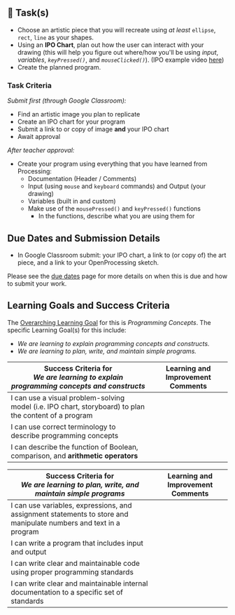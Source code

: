 ## &#x1F4D8;  Task(s)

* Choose an artistic piece that you will recreate using _at least_ ```ellipse```, ```rect```, ```line``` as your shapes.
* Using an **IPO Chart**, plan out how the user can interact with your drawing (this will help you figure out where/how you'll be using _input_, _variables_, _`keyPressed()`_, and _`mouseClicked()`_). (IPO example video [here](https://www.youtube.com/watch?v=a10a11oxjrA))
* Create the planned program.

### Task Criteria

_Submit first (through Google Classroom):_

* Find an artistic image you plan to replicate
* Create an IPO chart for your program
* Submit a link to or copy of image **and** your IPO chart
* Await approval

_After teacher approval:_

* Create your program using everything that you have learned from Processing:
  * Documentation (Header / Comments)
  * Input (using `mouse` and `keyboard` commands) and Output (your drawing)
  * Variables (built in and custom)
  * Make use of the `mousePressed()` and `keyPressed()` functions
    * In the functions, describe what you are using them for

## Due Dates and Submission Details

* In Google Classroom submit: your IPO chart, a link to (or copy of) the art piece, and a link to your OpenProcessing sketch.

Please see the [due dates](./Due-Dates-and-Submission-Details) page for more details on when this is due and how to submit your work.

## Learning Goals and Success Criteria

The [Overarching Learning Goal](./images/ICS2O.jpg) for this is _Programming Concepts_.
The specific Learning Goal(s) for this include:
  * _We are learning to explain programming concepts and constructs._
  * _We are learning to plan, write, and maintain simple programs._

| Success Criteria for <br/> _We are learning to explain programming concepts and constructs_ | Learning and Improvement Comments |
| ----------- | ------- |
| I can use a visual problem-solving model (i.e. IPO chart, storyboard) to plan the content of a program | |
| I can use correct terminology to describe programming concepts | |
| I can describe the function of Boolean, comparison, and **arithmetic operators** | |

| Success Criteria for <br/> _We are learning to plan, write, and maintain simple programs_ | Learning and Improvement Comments |
| ----------- | ------- |
| I can use variables, expressions, and assignment statements to store and manipulate numbers and text in a program | |
| I can write a program that includes input and output | |
| I can write clear and maintainable code using proper programming standards | |
| I can write clear and maintainable internal documentation to a specific set of standards | |
